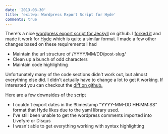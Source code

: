 ```yaml
---
date: '2013-03-30'
title: 'exitwp: Wordpress Export Script for Hyde'
comments: true
---
```


There's a nice [wordpress export script for Jeckyll][origexport] on github.  I [forked it][source] and made it work for [Hyde][] which is quite a similar format.  I made a few other changes based on these requirements I had

 * Maintain the url structure of /YYYY/MM/DD/post-slug/
 * Clean up a bunch of odd characters
 * Maintain code highlighting

Unfortunately many of the code sections didn't work out, but almost everything else did.  I didn't actually have to change a lot to get it working.  If interested you can checkout the [diff on github.][commit]

Here are a few downsides of the script

 * I couldn't export dates in the !!timestamp "YYYY-MM-DD HH:MM:SS" format that Hyde likes due to the yaml library used.
 * I've still been unable to get the wordpress comments imported into Livefyre or Disqus
 * I wasn't able to get everything working with syntax highlighting


[commit]: https://github.com/davefowler/exitwp/commit/95584798feb2a2ef09e86817584754c9059d6616
[origexport]: https://github.com/thomasf/exitwp
[source]: https://github.com/davefowler/thingsilearned
[Hyde]: https://github.com/hyde/hyde

